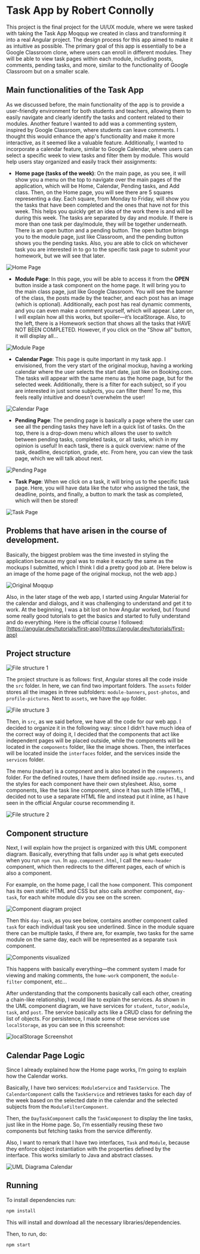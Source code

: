 # Task App by Robert Connolly

This project is the final project for the UI/UX module, where we were tasked with taking the Task App Moqqup we created in class and transforming it into a real Angular project. The design process for this app aimed to make it as intuitive as possible. The primary goal of this app is essentially to be a Google Classroom clone, where users can enroll in different modules. They will be able to view task pages within each module, including posts, comments, pending tasks, and more, similar to the functionality of Google Classroom but on a smaller scale.

## Main functionalities of the Task App

As we discussed before, the main functionality of the app is to provide a user-friendly environment for both students and teachers, allowing them to easily navigate and clearly identify the tasks and content related to their modules. Another feature I wanted to add was a commenting system, inspired by Google Classroom, where students can leave comments. I thought this would enhance the app's functionality and make it more interactive, as it seemed like a valuable feature. Additionally, I wanted to incorporate a calendar feature, similar to Google Calendar, where users can select a specific week to view tasks and filter them by module. This would help users stay organized and easily track their assignments:

- **Home page (tasks of the week)**: On the main page, as you see, it will show you a menu on the top to navigate over the main pages of the application, which will be Home, Calendar, Pending tasks, and Add class. Then, on the Home page, you will see there are 5 squares representing a day. Each square, from Monday to Friday, will show you the tasks that have been completed and the ones that have not for this week. This helps you quickly get an idea of the work there is and will be during this week. The tasks are separated by day and module. If there is more than one task per day/module, they will be together underneath. There is an open button and a pending button. The open button brings you to the module page, just like Classroom, and the pending button shows you the pending tasks. Also, you are able to click on whichever task you are interested in to go to the specific task page to submit your homework, but we will see that later.

![Home Page](/docs/img/home.gif)  

- **Module Page**: In this page, you will be able to access it from the **OPEN** button inside a task component on the home page. It will bring you to the main class page, just like Google Classroom. You will see the banner of the class, the posts made by the teacher, and each post has an image (which is optional). Additionally, each post has real dynamic comments, and you can even make a comment yourself, which will appear. Later on, I will explain how all this works, but spoiler—it’s localStorage. Also, to the left, there is a Homework section that shows all the tasks that HAVE NOT BEEN COMPLETED. However, if you click on the "Show all" button, it will display all...

![Module Page](/docs/img/module.gif)


- **Calendar Page**: This page is quite important in my task app. I envisioned, from the very start of the original mockup, having a working calendar where the user selects the start date, just like on Booking.com. The tasks will appear with the same menu as the home page, but for the selected week. Additionally, there is a filter for each subject, so if you are interested in just some subjects, you can filter them! To me, this feels really intuitive and doesn’t overwhelm the user!

![Calendar Page](/docs/img/calendar.gif)

- **Pending Page**: The pending page is basically a page where the user can see all the pending tasks they have left in a quick list of tasks. On the top, there is a drop-down menu which allows the user to switch between pending tasks, completed tasks, or all tasks, which in my opinion is useful! In each task, there is a quick overview: name of the task, deadline, description, grade, etc. From here, you can view the task page, which we will talk about next.

![Pending Page](/docs/img/pending.gif)

- **Task Page**: When we click on a task, it will bring us to the specific task page. Here, you will have data like the tutor who assigned the task, the deadline, points, and finally, a button to mark the task as completed, which will then be stored!

![Task Page](/docs/img/task.gif)

## Problems that have arisen in the course of development.

Basically, the biggest problem was the time invested in styling the application because my goal was to make it exactly the same as the mockups I submitted, which I think I did a pretty good job at. (Here below is an image of the home page of the original mockup, not the web app.)

![Original Moqqup](/docs/img/home-moqqup.png)

Also, in the later stage of the web app, I started using Angular Material for the calendar and dialogs, and it was challenging to understand and get it to work. At the beginning, I was a bit lost on how Angular worked, but I found some really good tutorials to get the basics and started to fully understand and do everything. Here is the official course I followed: [https://angular.dev/tutorials/first-app](https://angular.dev/tutorials/first-app)

## Project structure

![File structure 1](/docs/img/file-structure-1.png)

The project structure is as follows: first, Angular stores all the code inside the `src` folder. In here, we can find two important folders. The `assets` folder stores all the images in three subfolders: `module-banners`, `post-photos`, and `profile-pictures`. Next to `assets`, we have the `app` folder.

![File structure 3](/docs/img/file-structure-3.png)

Then, in `src`, as we said before, we have all the code for our web app. I decided to organize it in the following way: since I didn’t have much idea of the correct way of doing it, I decided that the components that act like independent pages will be placed outside, while the components will be located in the `components` folder, like the image shows. Then, the interfaces will be located inside the `interfaces` folder, and the services inside the `services` folder. 

The menu (navbar) is a component and is also located in the `components` folder. For the defined routes, I have them defined inside `app.routes.ts`, and the styles for each component have their own stylesheet. Also, some components, like the task line component, since it has such little HTML, I decided not to use a separate HTML file and instead put it inline, as I have seen in the official Angular course recommending it.

![File structure 2](/docs/img/file-structure-2.png)


## Component structure

Next, I will explain how the project is organized with this UML component diagram. Basically, everything that falls under `app` is what gets executed when you run `npm run`. In `app.component.html`, I call the `menu-header` component, which then redirects to the different pages, each of which is also a component.  

For example, on the home page, I call the `home` component. This component has its own static HTML and CSS but also calls another component, `day-task`, for each white module div you see on the screen.

![Component diagram project](/docs/diagram/component-diagram.png)

Then this `day-task`, as you see below, contains another component called `task` for each individual task you see underlined. Since in the module square there can be multiple tasks, if there are, for example, two tasks for the same module on the same day, each will be represented as a separate `task` component.

![Components visualized](/docs/img/comp-1.png)

This happens with basically everything—the comment system I made for viewing and making comments, the `home-work` component, the `module-filter` component, etc...

After understanding that the components basically call each other, creating a chain-like relationship, I would like to explain the services. As shown in the UML component diagram, we have services for `student`, `tutor`, `module`, `task`, and `post`. The service basically acts like a CRUD class for defining the list of objects. For persistence, I made some of these services use `localStorage`, as you can see in this screenshot:

![localStorage Screenshot](/docs/img/localstorage.png)

## Calendar Page Logic

Since I already explained how the Home page works, I’m going to explain how the Calendar works.  

Basically, I have two services: `ModuleService` and `TaskService`. The `CalendarComponent` calls the `TaskService` and retrieves tasks for each day of the week based on the selected date in the calendar and the selected subjects from the `ModuleFilterComponent`.  

Then, the `DayTaskComponent` calls the `TaskComponent` to display the line tasks, just like in the Home page. So, I’m essentially reusing these two components but fetching tasks from the service differently.  

Also, I want to remark that I have two interfaces, `Task` and `Module`, because they enforce object instantiation with the properties defined by the interface. This works similarly to Java and abstract classes.

![UML Diagrama Calendar](/docs/diagram/calendar.png)

## Running

To install dependencies run:

```bash
npm install
```

This will install and download all the necessary libraries/dependencies.  

Then, to run, do:

```bash
npm start
```